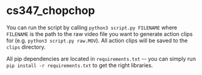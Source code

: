 # cs347_chopchop
You can run the script by calling `python3 script.py FILENAME` where `FILENAME` is the path to the raw video file you want to generate action clips for (e.g. `python3 script.py raw.MOV`). All action clips will be saved to the `clips` directory.

All pip dependencies are located in `requirements.txt` -- you can simply run `pip install -r requirements.txt` to get the right libraries.
